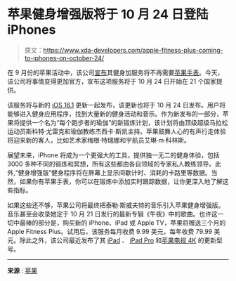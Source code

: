 # 苹果健身增强版将于 10 月 24 日登陆 iPhones

> 原文：<https://www.xda-developers.com/apple-fitness-plus-coming-to-iphones-on-october-24/>

在 9 月份的苹果活动中，该公司[宣布](https://www.xda-developers.com/apple-fitness-plus-no-longer-requires-apple-watch/)其健身加服务将不再需要[苹果手表](https://www.xda-developers.com/apple-watch-series-8-launch/)。今天，该公司将事情变得更加官方，宣布这项服务将于 10 月 24 日开始在 21 个国家提供。

该服务将与新的 [iOS 16.1](https://www.xda-developers.com/ios-16-1-release-candidate/) 更新一起发布，该更新也将于 10 月 24 日发布。用户将能够进入健身应用程序，找到大量新的健身活动和音乐。作为新发布的一部分，苹果将提供一个名为“每个跑步者的瑜伽”的新锻炼计划，该计划将由顶级超级马拉松运动员斯科特·尤雷克和瑜伽教练杰西卡·斯凯主持。苹果鼓舞人心的有声行走体验将迎来新的客人，比如艺术家梅根·特瑞娜和宇航员艾琳·m·科林斯。

展望未来，iPhone 将成为一个更强大的工具，提供独一无二的健身体验，包括 3000 多种不同的锻炼和冥想，所有这些都由各自领域的专家私人教练领导。此外,“健身增强版”健身程序将在屏幕上显示间歇计时、消耗的卡路里等数据。当然，如果你有苹果手表，你可以在锻炼中添加实时跟踪数据，让你更深入地了解这些指标。

如果这些还不够，苹果公司将最终把泰勒·斯威夫特的音乐引入苹果健身增强版。音乐甚至会收录她定于 10 月 21 日发行的最新专辑《午夜》中的歌曲。也许这一切中最棒的部分是，购买新的 iPhone、iPad 或 Apple TV，苹果将赠送三个月的 Apple Fitness Plus。试用后，该服务每月收费 9.99 美元，每年收费 79.99 美元。除此之外，该公司最近发布了其 [iPad](https://www.xda-developers.com/apple-ipad-10-launch/) 、 [iPad Pro](https://www.xda-developers.com/apple-ipad-pro-m2-launch/) 和[苹果电视 4K](https://www.xda-developers.com/apple-tv-4k-2022-launch/) 的更新型号。

* * *

**来源** : [苹果](https://www.apple.com/newsroom/2022/10/apple-fitness-plus-available-to-iphone-users-in-21-countries-starting-october-24/)